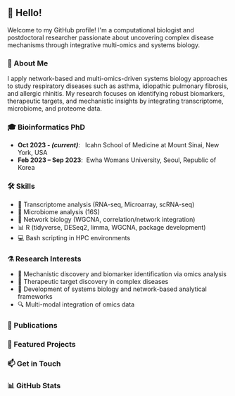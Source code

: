 ## 👋 Hello!

Welcome to my GitHub profile! I'm a computational biologist and postdoctoral researcher passionate about uncovering complex disease mechanisms through integrative multi-omics and systems biology.

### 🔬 About Me

I apply network-based and multi-omics-driven systems biology approaches to study respiratory diseases such as asthma, idiopathic pulmonary fibrosis, and allergic rhinitis. My research focuses on identifying robust biomarkers, therapeutic targets, and mechanistic insights by integrating transcriptome, microbiome, and proteome data.

### 🎓 Bioinformatics PhD

- **Oct 2023 - *(current)***: &nbsp;&nbsp;Icahn School of Medicine at Mount Sinai, New York, USA
- **Feb 2023 – Sep 2023**: &nbsp;Ewha Womans University, Seoul, Republic of Korea

### 🛠️ Skills

- 🧬 Transcriptome analysis (RNA-seq, Microarray, scRNA-seq)
- 🦠 Microbiome analysis (16S)
- 🔗 Network biology (WGCNA, correlation/network integration)
- 📊 R (tidyverse, DESeq2, limma, WGCNA, package development)
- 💻 Bash scripting in HPC environments

### ⚗️ Research Interests

- 🎯 Mechanistic discovery and biomarker identification via omics analysis  
- 💊 Therapeutic target discovery in complex diseases  
- 🧠 Development of systems biology and network-based analytical frameworks  
- 🔍 Multi-modal integration of omics data

### 📜 Publications


### 🔗 Featured Projects




### 📫 Get in Touch



### 📊 GitHub Stats


